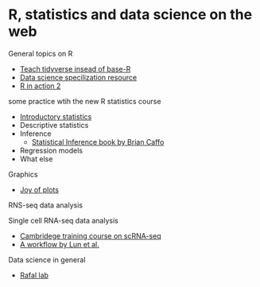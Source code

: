 # R, statistics and data science on the web

General topics on R

* [Teach tidyverse insead of base-R](http://varianceexplained.org/r/teach-tidyverse/)
* [Data science specilization resource](http://datasciencespecialization.github.io/)
* [R in action 2](https://github.com/kabacoff/RiA2)

some practice wtih the new R statistics course

* [Introductory statistics](https://studysites.sagepub.com/dsur/study/default.htm)
* Descriptive statistics
* Inference
   * [Statistical Inference book by Brian Caffo](https://leanpub.com/LittleInferenceBook/read)
* Regression models
* What else


Graphics 
* [Joy of plots](https://github.com/vsbuffalo/devnotes/wiki/The-Joy-of-R-Base-Graphics)




RNS-seq data analysis


Single cell RNA-seq data analysis
* [Cambridege training course on scRNA-seq](https://hemberg-lab.github.io/scRNA.seq.course/index.html)
* [A workflow by Lun et al.](https://www.bioconductor.org/help/workflows/simpleSingleCell/)

Data science in general

* [Rafal lab](http://rafalab.github.io/pages/harvardx.html)
